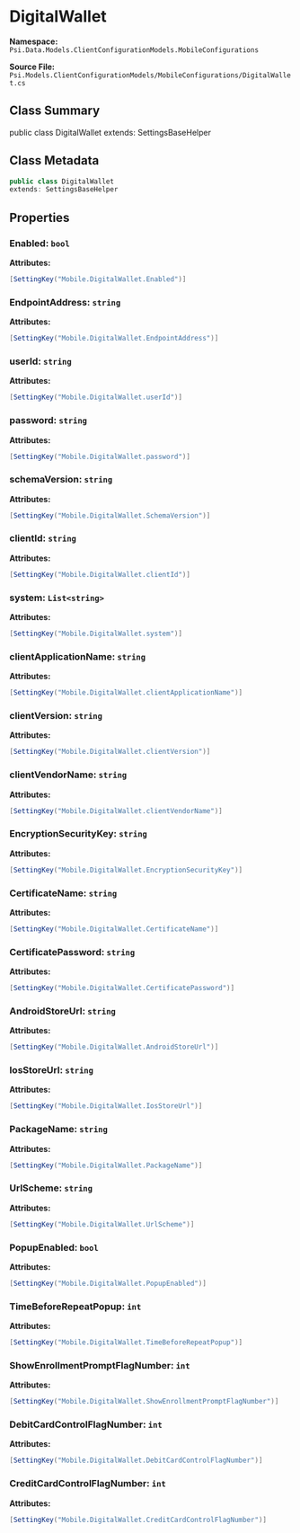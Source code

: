 # DigitalWallet

**Namespace:** `Psi.Data.Models.ClientConfigurationModels.MobileConfigurations`

**Source File:** `Psi.Models.ClientConfigurationModels/MobileConfigurations/DigitalWallet.cs`

## Class Summary

public class DigitalWallet
extends: SettingsBaseHelper

## Class Metadata

```typescript
public class DigitalWallet
extends: SettingsBaseHelper
```

## Properties

### Enabled: `bool`

**Attributes:**
```csharp
[SettingKey("Mobile.DigitalWallet.Enabled")]
```

### EndpointAddress: `string`

**Attributes:**
```csharp
[SettingKey("Mobile.DigitalWallet.EndpointAddress")]
```

### userId: `string`

**Attributes:**
```csharp
[SettingKey("Mobile.DigitalWallet.userId")]
```

### password: `string`

**Attributes:**
```csharp
[SettingKey("Mobile.DigitalWallet.password")]
```

### schemaVersion: `string`

**Attributes:**
```csharp
[SettingKey("Mobile.DigitalWallet.SchemaVersion")]
```

### clientId: `string`

**Attributes:**
```csharp
[SettingKey("Mobile.DigitalWallet.clientId")]
```

### system: `List<string>`

**Attributes:**
```csharp
[SettingKey("Mobile.DigitalWallet.system")]
```

### clientApplicationName: `string`

**Attributes:**
```csharp
[SettingKey("Mobile.DigitalWallet.clientApplicationName")]
```

### clientVersion: `string`

**Attributes:**
```csharp
[SettingKey("Mobile.DigitalWallet.clientVersion")]
```

### clientVendorName: `string`

**Attributes:**
```csharp
[SettingKey("Mobile.DigitalWallet.clientVendorName")]
```

### EncryptionSecurityKey: `string`

**Attributes:**
```csharp
[SettingKey("Mobile.DigitalWallet.EncryptionSecurityKey")]
```

### CertificateName: `string`

**Attributes:**
```csharp
[SettingKey("Mobile.DigitalWallet.CertificateName")]
```

### CertificatePassword: `string`

**Attributes:**
```csharp
[SettingKey("Mobile.DigitalWallet.CertificatePassword")]
```

### AndroidStoreUrl: `string`

**Attributes:**
```csharp
[SettingKey("Mobile.DigitalWallet.AndroidStoreUrl")]
```

### IosStoreUrl: `string`

**Attributes:**
```csharp
[SettingKey("Mobile.DigitalWallet.IosStoreUrl")]
```

### PackageName: `string`



**Attributes:**
```csharp
[SettingKey("Mobile.DigitalWallet.PackageName")]
```

### UrlScheme: `string`



**Attributes:**
```csharp
[SettingKey("Mobile.DigitalWallet.UrlScheme")]
```

### PopupEnabled: `bool`



**Attributes:**
```csharp
[SettingKey("Mobile.DigitalWallet.PopupEnabled")]
```

### TimeBeforeRepeatPopup: `int`



**Attributes:**
```csharp
[SettingKey("Mobile.DigitalWallet.TimeBeforeRepeatPopup")]
```

### ShowEnrollmentPromptFlagNumber: `int`



**Attributes:**
```csharp
[SettingKey("Mobile.DigitalWallet.ShowEnrollmentPromptFlagNumber")]
```

### DebitCardControlFlagNumber: `int`



**Attributes:**
```csharp
[SettingKey("Mobile.DigitalWallet.DebitCardControlFlagNumber")]
```

### CreditCardControlFlagNumber: `int`



**Attributes:**
```csharp
[SettingKey("Mobile.DigitalWallet.CreditCardControlFlagNumber")]
```
